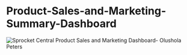 # Product-Sales-and-Marketing-Summary-Dashboard
![Sprocket Central Product Sales and Marketing Dashboard- Olushola Peters](https://github.com/Lordleomax/Product-Sales-and-Marketing-Summary-Dashboard/assets/131598329/2efc23c1-a778-401b-8ebf-1caadccac812)
